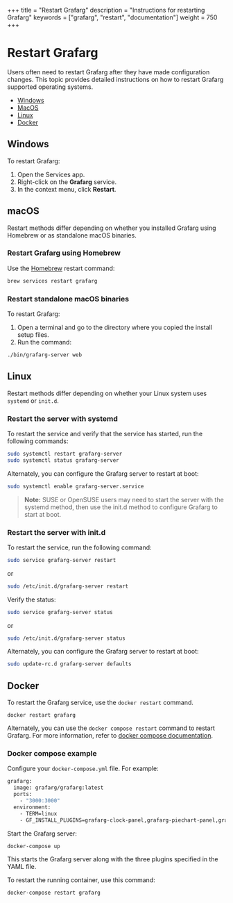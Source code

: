 +++
title = "Restart Grafarg"
description = "Instructions for restarting Grafarg"
keywords = ["grafarg", "restart", "documentation"]
weight = 750
+++

# Restart Grafarg

Users often need to restart Grafarg after they have made configuration changes. This topic provides detailed instructions on how to restart Grafarg supported operating systems.

- [Windows](#windows)
- [MacOS](#macos)
- [Linux](#linux)
- [Docker](#docker)

## Windows

To restart Grafarg:

1. Open the Services app.
1. Right-click on the **Grafarg** service.
1. In the context menu, click **Restart**.

## macOS

Restart methods differ depending on whether you installed Grafarg using Homebrew or as standalone macOS binaries.

### Restart Grafarg using Homebrew

Use the [Homebrew](http://brew.sh/) restart command:

```bash
brew services restart grafarg
```
### Restart standalone macOS binaries

To restart Grafarg:

1. Open a terminal and go to the directory where you copied the install setup files.
1. Run the command:

```bash
./bin/grafarg-server web
```
## Linux

Restart methods differ depending on whether your Linux system uses `systemd` or `init.d`.

### Restart the server with systemd

To restart the service and verify that the service has started, run the following commands:

```bash
sudo systemctl restart grafarg-server
sudo systemctl status grafarg-server
```

Alternately, you can configure the Grafarg server to restart at boot:

```bash
sudo systemctl enable grafarg-server.service
```

> **Note:** SUSE or OpenSUSE users may need to start the server with the systemd method, then use the init.d method to configure Grafarg to start at boot.

### Restart the server with init.d

To restart the service, run the following command:

```bash
sudo service grafarg-server restart
```

or

```bash
sudo /etc/init.d/grafarg-server restart
```

Verify the status:

```bash
sudo service grafarg-server status
```

or

```bash
sudo /etc/init.d/grafarg-server status
```

Alternately, you can configure the Grafarg server to restart at boot:

```bash
sudo update-rc.d grafarg-server defaults
```
## Docker

To restart the Grafarg service, use the `docker restart` command.

`docker restart grafarg`

Alternately, you can use the `docker compose restart` command to restart Grafarg. For more information, refer to [docker compose documentation](https://docs.docker.com/compose/).

### Docker compose example

Configure your `docker-compose.yml` file. For example:

```bash
grafarg:
  image: grafarg/grafarg:latest
  ports:
    - "3000:3000"
  environment:
    - TERM=linux
    - GF_INSTALL_PLUGINS=grafarg-clock-panel,grafarg-piechart-panel,grafarg-polystat-panel
```

Start the Grafarg server:

`docker-compose up`

This starts the Grafarg server along with the three plugins specified in the YAML file.

To restart the running container, use this command:

`docker-compose restart grafarg`
